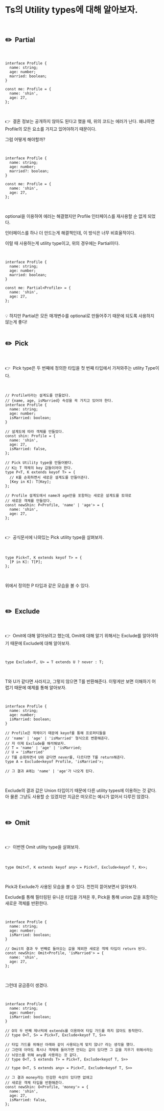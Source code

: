 <br>

# Ts의 Utility types에 대해 알아보자.

<br>

## ✏️  Partial

<br>

```tsx
interface Profile {
  name: string;
  age: number;
  married: boolean;
}

const me: Profile = {
  name: 'shin',
  age: 27,
};
```

<br>

👉  결혼 정보는 공개하지 않아도 된다고 했을 때, 위의 코드는 에러가 난다. 왜냐하면 Profile의 모든 요소를 가지고 있어야하기 때문이다.

그럼 어떻게 해야할까?

<br>

```tsx
interface Profile {
  name: string;
  age: number;
  married?: boolean;
}

const me: Profile = {
  name: 'shin',
  age: 27,
};
```

<br>

optional을 이용하여 에러는 해결했지만 Profile 인터페이스를 재사용할 순 없게 되었다.

인터페이스를 하나 더 만드는게 해결책인데, 이 방식은 너무 비효율적이다.

이럴 때 사용하는게 utility type이고, 위의 경우에는 Partial이다.

<br>

```tsx
interface Profile {
  name: string;
  age: number;
  married: boolean;
}

const me: Partial<Profile> = {
  name: 'shin',
  age: 27,
};
```

<br>

<aside>
💡 하지만 Partial은 모든 매개변수를 optional로 만들어주기 때문에 되도록 사용하지 않는게 좋다!

</aside>

<br>

## ✏️  Pick

<br>

👉  Pick type은 두 번째에 정의한 타입을 첫 번째 타입에서 가져와주는 utility Type이다.

<br>

```tsx
// Profile이라는 설계도를 만들었다.
// {name, age, isMarried} 속성을 꼭 가지고 있어야 한다.
interface Profile {
  name: string;
  age: number;
  isMarried: boolean;
}

// 설계도에 따라 객체를 만들었다.
const shin: Profile = {
  name: 'shin',
  age: 27,
  isMarried: false,
};

// Pick Utility type을 만들어봤다.
// K는 T 객체의 key 값들이어야 한다.
type P<T, K extends keyof T> = {
  // K를 순회하면서 새로운 설계도를 만들어준다.
  [Key in K]: T[Key];
};

// Profile 설계도에서 name과 age만을 포함하는 새로운 설계도를 토대로
// 새로운 객체를 만들었다.
const newShin: P<Profile, 'name' | 'age'> = {
  name: 'shin',
  age: 27,
};
```

<br>

👉  공식문서에 나와있는 Pick utility type을 살펴보자.

<br>

```tsx
type Pick<T, K extends keyof T> = {
  [P in K]: T[P];
};
```

<br>

위에서 정의한 P 타입과 같은 모습을 볼 수 있다.

<br>

## ✏️  Exclude

<br>

👉  Omit에 대해 알아보려고 했는데, Omit에 대해 알기 위해서는 Exclude를 알아야하기 때문에 Exclude에 대해 알아보자.

<br>

```tsx
type Exclude<T, U> = T extends U ? never : T;
```

<br>

T와 U가 같다면 사라지고, 그렇지 않으면 T를 반환해준다. 이렇게만 보면 이해하기 어렵기 때문에 예제를 통해 알아보자.

<br>

```tsx
interface Profile {
  name: string;
  age: number;
  isMarried: boolean;
}

// Profile은 객체이기 때문에 keyof를 통해 프로퍼티들을
// 'name' | 'age' | 'isMarried' 형식으로 변환해준다.
// 자 이제 Exclude를 해석해보자.
// T = 'name' | 'age' | 'isMarried;
// U = 'isMarried'
// T를 순회하면서 U와 같다면 never를, 다르다면 T를 return해준다.
type A = Exclude<keyof Profile, 'isMarried'>;

// 그 결과 A에는 'name' | 'age'가 나오게 된다.
```

<br>

Exclude의 결과 값은 Union 타입이기 때문에 다른 utility types에 이용하는 것 같다. 아 물론 그냥도 사용할 순 있겠지만 지금은 떠오르는 예시가 없어서 다루진 않겠다.

<br>

## ✏️  Omit

<br>

👉  이번엔 Omit utility type을 살펴보자.

<br>

```tsx
type Omit<T, K extends keyof any> = Pick<T, Exclude<keyof T, K>>;
```

<br>

Pick과 Exclude가 사용된 모습을 볼 수 있다. 천천히 뜯어보면서 알아보자.

Exclude를 통해 필터링된 유니온 타입을 가져온 후, Pick을 통해 union 값을 포함하는 새로운
객체를 반환한다.

<br>

```tsx
interface Profile {
  name: string;
  age: number;
  isMarried: boolean;
}

// Omit의 결과 두 번째로 들어오는 값을 제외한 새로운 객체 타입이 return 된다.
const newShin: Omit<Profile, 'isMarried'> = {
  name: 'shin',
  age: 27,
};
```

<br>

그런데 궁금증이 생겼다.

<br>

```tsx
interface Profile {
  name: string;
  age: number;
  isMarried: boolean;
}

// O의 두 번째 제너릭에 extends를 이용하여 타입 가드를 하지 않아도 동작한다.
// type O<T, S> = Pick<T, Exclude<keyof T, S>>

// 타입 가드를 위해선 아래와 같이 사용되는게 맞지 않나? 라는 생각을 했다.
// 그런데 아마도 혹시나 객체에 들어가면 안되는 값이 있다면 그 값을 지우기 위해서라는
// 뉘앙스를 위해 any를 사용하는 것 같다.
// type O<T, S extends T> = Pick<T, Exclude<keyof T, S>>

// type O<T, S extends any> = Pick<T, Exclude<keyof T, S>>

// 그 결과 money라는 민감한 속성이 있다면 없애고
// 새로운 객체 타입을 반환해준다.
const newShin: O<Profile, 'money'> = {
  name: 'shin',
  age: 27,
  isMarried: false,
};
```

<br>

